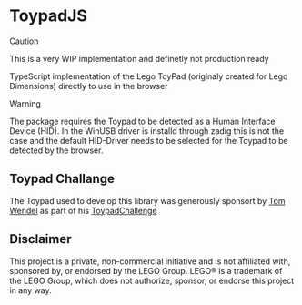 # ToypadJS

> [!CAUTION]
> This is a very WIP implementation and definetly not production ready

TypeScript implementation of the Lego ToyPad (originaly created for Lego Dimensions) directly to use in the browser

> [!WARNING]
> The package requires the Toypad to be detected as a Human Interface Device (HID). In the WinUSB driver is installd through zadig this is not the case
> and the default HID-Driver needs to be selected for the Toypad to be detected by the browser.

## Toypad Challange

The Toypad used to develop this library was generously sponsort by [Tom Wendel](https://github.com/tomwendel) as part of his [ToypadChallenge](https://github.com/Wendelpunkt/ToypadChallenge)

## Disclaimer

This project is a private, non-commercial initiative and is not affiliated with, sponsored by, or endorsed by the LEGO Group. LEGO® is a trademark of the LEGO Group, which does not authorize, sponsor, or endorse this project in any way.
